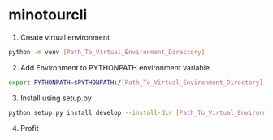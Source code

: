 # minotourcli

1. Create virtual environment 

```bash
python -m venv [Path_To_Virtual_Environment_Directory]
```

2. Add Environment to PYTHONPATH environment variable
```bash
export PYTHONPATH=$PYTHONPATH:/[Path_To_Virtual_Environment_Directory]
```

3. Install using setup.py
```bash
python setup.py install develop --install-dir [Path_To_Virtual_Environment_Directory]
```

4. Profit

